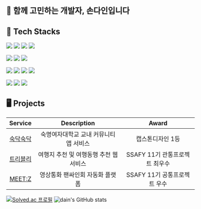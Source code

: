 ## 👋 함께 고민하는 개발자, 손다인입니다

## 🔧 Tech Stacks
<img src="https://img.shields.io/badge/java-00465B?style=for-the-badge&logo=openjdk&logoColor=white"> <img src="https://img.shields.io/badge/Spring-6DB33F?style=for-the-badge&logo=spring&logoColor=white"> <img src="https://img.shields.io/badge/spring boot-6DB33F?style=for-the-badge&logo=springboot&logoColor=white"> <img src="https://img.shields.io/badge/spring security-6DB33F?style=for-the-badge&logo=springsecurity&logoColor=white"> 

<img src="https://img.shields.io/badge/vue.js-4FC08D?style=for-the-badge&logo=vue.js&logoColor=white"> <img src="https://img.shields.io/badge/javascript-F7DF1E?style=for-the-badge&logo=javascript&logoColor=black"> <img src="https://img.shields.io/badge/html5-E34F26?style=for-the-badge&logo=html5&logoColor=white">

<img src="https://img.shields.io/badge/mysql-4479A1?style=for-the-badge&logo=mysql&logoColor=white"> <img src="https://img.shields.io/badge/postgresql-4169E1?style=for-the-badge&logo=postgresql&logoColor=white"> <img src="https://img.shields.io/badge/mariadb-003545?style=for-the-badge&logo=mariadb&logoColor=white"> <img src="https://img.shields.io/badge/redis-FF4438?style=for-the-badge&logo=redis&logoColor=white"> 

<img src="https://img.shields.io/badge/git-F05032?style=for-the-badge&logo=git&logoColor=white"> <img src="https://img.shields.io/badge/amazon ec2-FF9900?style=for-the-badge&logo=amazonec2&logoColor=white"> <img src="https://img.shields.io/badge/docker-2496ED?style=for-the-badge&logo=docker&logoColor=white">

## 🖥️ Projects
|Service|Description|Award|
|:--:|:--:|:--:|
|[숙닥숙닥](https://github.com/Team-Nunetine/Sookdak-server)|숙명여자대학교 교내 커뮤니티 앱 서비스|캡스톤디자인 1등|
|[트리블리](https://github.com/Trively/Trively-server)|여행지 추천 및 여행동행 추천 웹 서비스|SSAFY 11기 관통프로젝트 최우수|
|[MEET:Z](https://github.com/dain0826/MEET-Z)|영상통화 팬싸인회 자동화 플랫폼|SSAFY 11기 공통프로젝트 우수|

[![Solved.ac
프로필](http://mazassumnida.wtf/api/v2/generate_badge?boj=dain0826)](https://solved.ac/dain0826)   ![dain's GitHub stats](https://github-readme-stats.vercel.app/api?username=dain0826&show_icons=true&theme=transparent)
